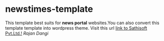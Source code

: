 # newstimes-template

This template best suits for **news portal** websites.You can also convert this template template into wordpress theme. Visit this url [link to Sathisoft Pvt.Ltd.!](http://sathisoft.com)
_Rajan Dangi_
